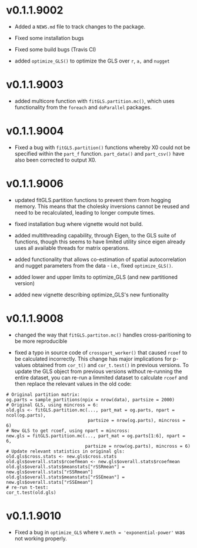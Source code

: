 # v0.1.1.9002

* Added a `NEWS.md` file to track changes to the package.

* Fixed some installation bugs

* Fixed some build bugs (Travis CI)

* added `optimize_GLS()` to optimize the GLS over `r`, `a,` and `nugget`

# v0.1.1.9003

* added multicore function with `fitGLS.partition.mc()`, which uses 
functionality from the `foreach` and `doParallel` packages.

# v0.1.1.9004

* Fixed a bug with `fitGLS.partition()` functions whereby X0 could not be 
specified within the `part_f` function. `part_data()` and `part_csv()` have also
been corrected to output X0. 

# v0.1.1.9006

* updated fitGLS.partition functions to prevent them from hogging memory. This
means that the cholesky inversions cannot be reused and need to be recalculated,
leading to longer compute times. 

* fixed installation bug where vignette would not build.

* added multithreading capability, through Eigen, to the GLS suite of functions, 
though this seems to have limited utility since eigen already uses all available
threads for matrix operations.

* added functionality that allows co-estimation of spatial autocorrelation
and nugget parameters from the data - i.e., fixed `optimize_GLS()`. 

* added lower and upper limits to optimize_GLS (and new partitioned version)

* added new vignette describing optimize_GLS's new funtionality

# v0.1.1.9008

* changed the way that `fitGLS.partiton.mc()` handles cross-paritioning to be
more reproducible

* fixed a typo in source code of `crosspart_worker()` that caused `rcoef` to be
calculated incorrectly. This change has major implications for p-values obtained
from `cor_t()` and `cor_t.test()` in previous versions. To update the GLS
object from previous versions without re-running the entire dataset, you can 
re-run a limmited dataset to calculate `rcoef` and then replace the relevant 
values in the old code: 

```
# Original partition matrix:
og.parts = sample_partitions(npix = nrow(data), partsize = 2000)
# Original GLS, using mincross = 6:
old.gls <- fitGLS.partition.mc(..., part_mat = og.parts, npart = ncol(og.parts),
                               partsize = nrow(og.parts), mincross = 6)
# New GLS to get rcoef, using npart = mincross:
new.gls = fitGLS.partition.mc(..., part_mat = og.parts[1:6], npart = 6,
                              partsize = nrow(og.parts), mincross = 6)
# Update relevant statistics in original gls:
old.gls$cross.stats <- new.gls$cross.stats
old.gls$overall.stats$rcoefmean <- new.gls$overall.stats$rcoefmean
old.gls$overall.stats$meanstats["rSSRmean"] = new.gls$overall.stats["rSSRmean"]
old.gls$overall.stats$meanstats["rSSEmean"] = new.gls$overall.stats["rSSEmean"]
# re-run t-test:
cor_t.test(old.gls)
```

# v0.1.1.9010

* Fixed a bug in `optimize_GLS` where `V.meth = 'exponential-power'` was not 
working properly.
